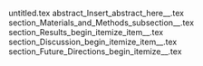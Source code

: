 untitled.tex
abstract_Insert_abstract_here__.tex
section_Materials_and_Methods_subsection__.tex
section_Results_begin_itemize_item__.tex
section_Discussion_begin_itemize_item__.tex
section_Future_Directions_begin_itemize__.tex
